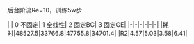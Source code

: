 后台阶流Re=10，训练5w步

| | 0 不固定| 1 全线性| 2 固定BC| 3 固定GE|
|-|-|-|-|-|-|
|耗时|48527.5|33766.8|47755.8|34701.4|
|R2|4.57|5.03|3.58|6.41|
